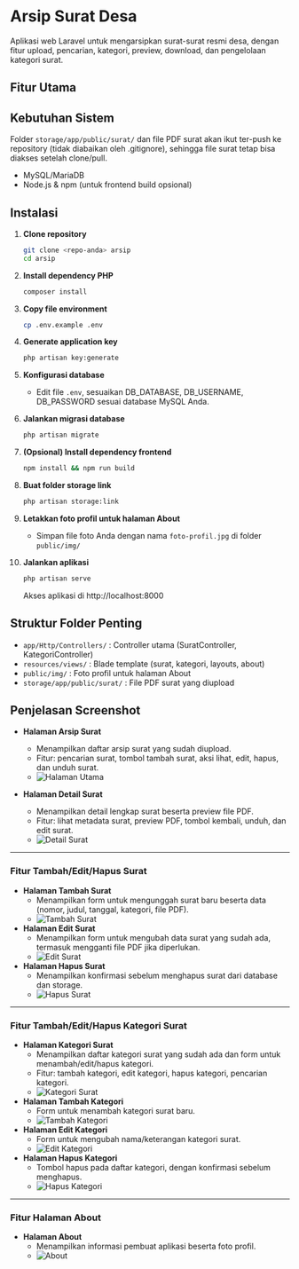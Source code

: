 # Arsip Surat Desa

Aplikasi web Laravel untuk mengarsipkan surat-surat resmi desa, dengan fitur upload, pencarian, kategori, preview, download, dan pengelolaan kategori surat.

## Fitur Utama

## Kebutuhan Sistem
 Folder `storage/app/public/surat/` dan file PDF surat akan ikut ter-push ke repository (tidak diabaikan oleh .gitignore), sehingga file surat tetap bisa diakses setelah clone/pull.
- MySQL/MariaDB
- Node.js & npm (untuk frontend build opsional)

## Instalasi

1. **Clone repository**
	```bash
	git clone <repo-anda> arsip
	cd arsip
	```

2. **Install dependency PHP**
	```bash
	composer install
	```

3. **Copy file environment**
	```bash
	cp .env.example .env
	```

4. **Generate application key**
	```bash
	php artisan key:generate
	```

5. **Konfigurasi database**
	- Edit file `.env`, sesuaikan DB_DATABASE, DB_USERNAME, DB_PASSWORD sesuai database MySQL Anda.

6. **Jalankan migrasi database**
	```bash
	php artisan migrate
	```

7. **(Opsional) Install dependency frontend**
	```bash
	npm install && npm run build
	```

8. **Buat folder storage link**
	```bash
	php artisan storage:link
	```

9. **Letakkan foto profil untuk halaman About**
	- Simpan file foto Anda dengan nama `foto-profil.jpg` di folder `public/img/`

10. **Jalankan aplikasi**
	 ```bash
	 php artisan serve
	 ```
	 Akses aplikasi di http://localhost:8000

## Struktur Folder Penting
- `app/Http/Controllers/` : Controller utama (SuratController, KategoriController)
- `resources/views/` : Blade template (surat, kategori, layouts, about)
- `public/img/` : Foto profil untuk halaman About
- `storage/app/public/surat/` : File PDF surat yang diupload

## Penjelasan Screenshot

- **Halaman Arsip Surat**
  - Menampilkan daftar arsip surat yang sudah diupload.
  - Fitur: pencarian surat, tombol tambah surat, aksi lihat, edit, hapus, dan unduh surat.
  - ![Halaman Utama](screenshots/arsip-surat.png)

- **Halaman Detail Surat**
  - Menampilkan detail lengkap surat beserta preview file PDF.
  - Fitur: lihat metadata surat, preview PDF, tombol kembali, unduh, dan edit surat.
  - ![Detail Surat](screenshots/detail-arsip-surat.png)


---

### Fitur Tambah/Edit/Hapus Surat
- **Halaman Tambah Surat**
	- Menampilkan form untuk mengunggah surat baru beserta data (nomor, judul, tanggal, kategori, file PDF).
	- ![Tambah Surat](screenshots/tambah-surat.png)
- **Halaman Edit Surat**
	- Menampilkan form untuk mengubah data surat yang sudah ada, termasuk mengganti file PDF jika diperlukan.
	- ![Edit Surat](screenshots/edit-surat.png)
- **Halaman Hapus Surat**
	- Menampilkan konfirmasi sebelum menghapus surat dari database dan storage.
	- ![Hapus Surat](screenshots/hapus-surat.png)

---

### Fitur Tambah/Edit/Hapus Kategori Surat
- **Halaman Kategori Surat**
	- Menampilkan daftar kategori surat yang sudah ada dan form untuk menambah/edit/hapus kategori.
	- Fitur: tambah kategori, edit kategori, hapus kategori, pencarian kategori.
	- ![Kategori Surat](screenshots/kategori-surat.png)
- **Halaman Tambah Kategori**
	- Form untuk menambah kategori surat baru.
	- ![Tambah Kategori](screenshots/tambah-kategori.png)
- **Halaman Edit Kategori**
	- Form untuk mengubah nama/keterangan kategori surat.
	- ![Edit Kategori](screenshots/edit-kategori.png)
- **Halaman Hapus Kategori**
	- Tombol hapus pada daftar kategori, dengan konfirmasi sebelum menghapus.
	- ![Hapus Kategori](screenshots/hapus-kategori.png)

---

### Fitur Halaman About
- **Halaman About**
  - Menampilkan informasi pembuat aplikasi beserta foto profil.
  - ![About](screenshots/about.png)
